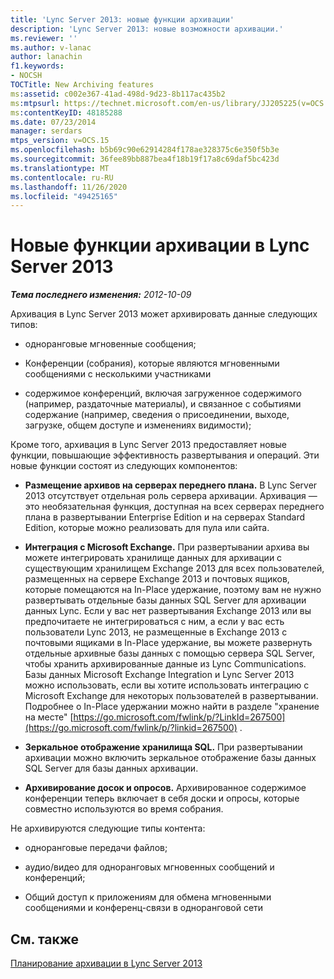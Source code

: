 ```yaml
---
title: 'Lync Server 2013: новые функции архивации'
description: 'Lync Server 2013: новые возможности архивации.'
ms.reviewer: ''
ms.author: v-lanac
author: lanachin
f1.keywords:
- NOCSH
TOCTitle: New Archiving features
ms:assetid: c002e367-41ad-498d-9d23-8b117ac435b2
ms:mtpsurl: https://technet.microsoft.com/en-us/library/JJ205225(v=OCS.15)
ms:contentKeyID: 48185288
ms.date: 07/23/2014
manager: serdars
mtps_version: v=OCS.15
ms.openlocfilehash: b5b69c90e62914284f178ae328375c6e350f5b3e
ms.sourcegitcommit: 36fee89bb887bea4f18b19f17a8c69daf5bc423d
ms.translationtype: MT
ms.contentlocale: ru-RU
ms.lasthandoff: 11/26/2020
ms.locfileid: "49425165"
---
```

# <a name="new-archiving-features-in-lync-server-2013"></a>Новые функции архивации в Lync Server 2013

<div data-xmlns="http://www.w3.org/1999/xhtml">

<div class="topic" data-xmlns="http://www.w3.org/1999/xhtml" data-msxsl="urn:schemas-microsoft-com:xslt" data-cs="https://msdn.microsoft.com/">

<div data-asp="https://msdn2.microsoft.com/asp">



</div>

<div id="mainSection">

<div id="mainBody">

<span> </span>

_**Тема последнего изменения:** 2012-10-09_

Архивация в Lync Server 2013 может архивировать данные следующих типов:

  - одноранговые мгновенные сообщения;

  - Конференции (собрания), которые являются мгновенными сообщениями с несколькими участниками

  - содержимое конференций, включая загруженное содержимого (например, раздаточные материалы), и связанное с событиями содержание (например, сведения о присоединении, выходе, загрузке, общем доступе и изменениях видимости);

Кроме того, архивация в Lync Server 2013 предоставляет новые функции, повышающие эффективность развертывания и операций. Эти новые функции состоят из следующих компонентов:

  - **Размещение архивов на серверах переднего плана.**   В Lync Server 2013 отсутствует отдельная роль сервера архивации. Архивация — это необязательная функция, доступная на всех серверах переднего плана в развертывании Enterprise Edition и на серверах Standard Edition, которые можно реализовать для пула или сайта.

  - **Интеграция с Microsoft Exchange.**   При развертывании архива вы можете интегрировать хранилище данных для архивации с существующим хранилищем Exchange 2013 для всех пользователей, размещенных на сервере Exchange 2013 и почтовых ящиков, которые помещаются на In-Place удержание, поэтому вам не нужно развертывать отдельные базы данных SQL Server для архивации данных Lync. Если у вас нет развертывания Exchange 2013 или вы предпочитаете не интегрироваться с ним, а если у вас есть пользователи Lync 2013, не размещенные в Exchange 2013 с почтовыми ящиками в In-Place удержание, вы можете развернуть отдельные архивные базы данных с помощью сервера SQL Server, чтобы хранить архивированные данные из Lync Communications. Базы данных Microsoft Exchange Integration и Lync Server 2013 можно использовать, если вы хотите использовать интеграцию с Microsoft Exchange для некоторых пользователей в развертывании. Подробнее о In-Place удержании можно найти в разделе "хранение на месте" [https://go.microsoft.com/fwlink/p/?LinkId=267500](https://go.microsoft.com/fwlink/p/?linkid=267500) .

  - **Зеркальное отображение хранилища SQL.**   При развертывании архивации можно включить зеркальное отображение базы данных SQL Server для базы данных архивации.

  - **Архивирование досок и опросов.**   Архивированное содержимое конференции теперь включает в себя доски и опросы, которые совместно используются во время собрания.

Не архивируются следующие типы контента:

  - одноранговые передачи файлов;

  - аудио/видео для одноранговых мгновенных сообщений и конференций;

  - Общий доступ к приложениям для обмена мгновенными сообщениями и конференц-связи в одноранговой сети

<div>

## <a name="see-also"></a>См. также


[Планирование архивации в Lync Server 2013](lync-server-2013-planning-for-archiving.md)  
  

</div>

</div>

<span> </span>

</div>

</div>

</div>

